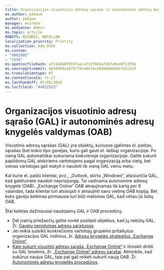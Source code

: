 ```yaml
---
title: Organizacijos visuotinio adresų sąrašo ir autonominės adresų knygelės valdymas
ms.author: pebaum
author: pebaum
manager: mnirkhe
ms.audience: Admin
ms.topic: article
ROBOTS: NOINDEX, NOFOLLOW
localization_priority: Priority
ms.collection: Adm_O365
ms.custom:
- "9002895"
- "5550"
ms.openlocfilehash: a7142d68f0197aaca733766daf30fe8a46f13f9e
ms.sourcegitcommit: 8b50994a2979778ce8474ce83bd86b60e7d2cb2f
ms.translationtype: HT
ms.contentlocale: lt-LT
ms.lasthandoff: 05/05/2020
ms.locfileid: "44022523"
---
```

# <a name="managing-organization-global-address-list-gal-and-offline-address-book-oab"></a>Organizacijos visuotinio adresų sąrašo (GAL) ir autonominės adresų knygelės valdymas (OAB)

Visuotinis adresų sąrašas (GAL) yra objektų, kuriuose įgalintas el. paštas, sąrašas (bet kokio tipo gavėjas, kuris gali gauti el. laišką) organizacijoje. Po vieną GAL automatiškai sukuriama kiekvienoje organizacijoje. Galite sukurti papildomų GAL atskiriems vartotojams pagal organizaciją arba vietą, bet vienas vartotojas gali matyti ir naudoti tik vieną GAL vienu metu.

Kai kurie el. pašto klientai, pvz., „Outlook, skirta „Windows“, atsisiunčia GAL, kad galėtumėte naudoti neprisijungę. Tai vadinama autonomine adresų knygelė (OAB). „Exchange Online“ OAB atnaujinamas tik kartą per 8 valandas, tada klientai turi atsisiųsti ir atnaujinti savo vietinę OAB kopiją. Bet koks gavėjo keitimas pirmiausia turi būti matomas GAL, kad vėliau jis būtų OAB.

Štai keletas dažniausiai naudojamų GAL ir OAB procedūrų:

- Dėl įvairių priežasčių galite norėti paslėpti objektus, kad jų nebūtų GAL. Žr. [Gavėjų nerodymas adresų sąrašuose](https://docs.microsoft.com/exchange/address-books/address-lists/manage-address-lists#hide-recipients-from-address-lists).
- Jei reikia suteikti konkrečioms vartotojų grupėms pritaikytus organizacijos GAL rodinius, ​​žr. [Adresų knygelės strategijos „Exchange Online“](https://docs.microsoft.com/exchange/address-books/address-book-policies/address-book-policies).
- [Kaip sukurti visuotinį adresų sąrašą „Exchange Online“](https://docs.microsoft.com/exchange/address-books/address-lists/create-global-address-list) ir išmokti dirbti su GAL teisėmis, žr. [„Exchange Online“ adresų sąrašai](https://docs.microsoft.com/exchange/address-books/address-lists/address-lists). Atminkite, kad sukūrus naujus GAL, taip pat gali reikėti sukurti naują OAB. Žr. [Autonominės adresų knygelės procedūros](https://docs.microsoft.com/exchange/address-books/offline-address-books/offline-address-book-procedures).
